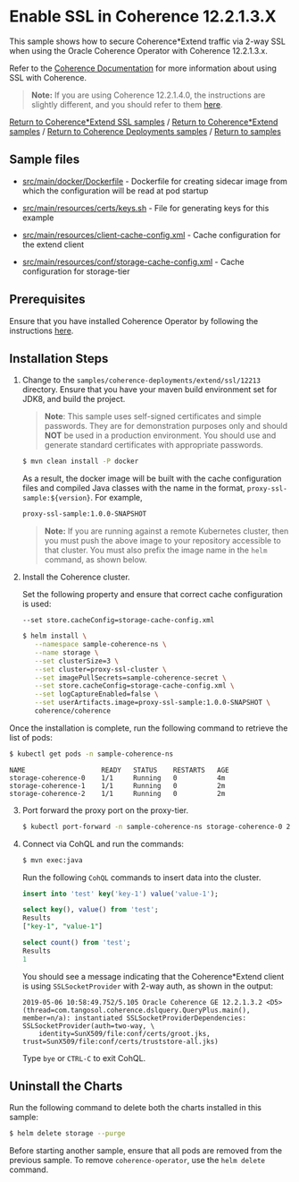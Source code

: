 # Enable SSL in Coherence 12.2.1.3.X

This sample shows how to secure Coherence*Extend traffic via 2-way SSL when using the Oracle Coherence
Operator with Coherence 12.2.1.3.x.

Refer to the [Coherence Documentation](https://docs.oracle.com/middleware/12213/coherence/secure/securing-extend-client-connections.htm) for more information about using SSL with Coherence.

> **Note:** If you are using Coherence 12.2.1.4.0, the instructions are slightly different, and
> you should refer to them [here](../12214/).

[Return to Coherence*Extend SSL samples](../) / [Return to Coherence*Extend samples](../../) / [Return to Coherence Deployments samples](../../../) / [Return to samples](../../../README.md#list-of-samples)

## Sample files

* [src/main/docker/Dockerfile](src/main/docker/Dockerfile) - Dockerfile for creating sidecar image from which the configuration will be read at pod startup

* [src/main/resources/certs/keys.sh](src/main/resources/conf/certs/keys.sh) - File for generating keys for this example  

* [src/main/resources/client-cache-config.xml](src/main/resources/client-cache-config.xml) - Cache configuration for the extend client

* [src/main/resources/conf/storage-cache-config.xml](src/main/resources/conf/storage-cache-config.xml) - Cache configuration for storage-tier

## Prerequisites

Ensure that you have installed Coherence Operator by following the instructions [here](../../../README.md#install-the-coherence-operator).

## Installation Steps

1. Change to the `samples/coherence-deployments/extend/ssl/12213` directory. Ensure that you have your maven build environment set for JDK8, and build the project.

   > **Note**: This sample uses self-signed certificates and simple passwords. They are for demonstration
   > purposes only and should **NOT** be used in a production environment.
   > You should use and generate standard certificates with appropriate passwords.

   ```bash
   $ mvn clean install -P docker
   ```

   As a result, the docker image will be built with the cache configuration files and compiled Java classes with the name in the format, `proxy-ssl-sample:${version}`. For example,

   ```bash
   proxy-ssl-sample:1.0.0-SNAPSHOT
   ```

   > **Note:** If you are running against a remote Kubernetes cluster, then you must
   > push the above image to your repository accessible to that cluster. You must also
   > prefix the image name in the `helm` command, as shown below.

2. Install the Coherence cluster.

   Set the following property and ensure that correct cache configuration is used:

   `--set store.cacheConfig=storage-cache-config.xml`


   ```bash
   $ helm install \
      --namespace sample-coherence-ns \
      --name storage \
      --set clusterSize=3 \
      --set cluster=proxy-ssl-cluster \
      --set imagePullSecrets=sample-coherence-secret \
      --set store.cacheConfig=storage-cache-config.xml \
      --set logCaptureEnabled=false \
      --set userArtifacts.image=proxy-ssl-sample:1.0.0-SNAPSHOT \
      coherence/coherence
   ```

  Once the installation is complete, run the following command to retrieve the list of pods:

   ```bash
   $ kubectl get pods -n sample-coherence-ns
   ```
   ```console
   NAME                   READY   STATUS    RESTARTS   AGE
   storage-coherence-0    1/1     Running   0          4m
   storage-coherence-1    1/1     Running   0          2m   
   storage-coherence-2    1/1     Running   0          2m
   ```   

3. Port forward the proxy port on the proxy-tier.

   ```bash
   $ kubectl port-forward -n sample-coherence-ns storage-coherence-0 20000:20000
   ```

4. Connect via CohQL and run the commands:

   ```bash
   $ mvn exec:java
   ```

   Run the following `CohQL` commands to insert data into the cluster.

   ```sql
   insert into 'test' key('key-1') value('value-1');
   ```

    ```sql
    select key(), value() from 'test';
    Results
    ["key-1", "value-1"]

    select count() from 'test';
    Results
    1
    ```
   You should see a message indicating that the Coherence*Extend client is using  `SSLSocketProvider` with 2-way auth, as shown in the output:

   ```console
   2019-05-06 10:58:49.752/5.105 Oracle Coherence GE 12.2.1.3.2 <D5> (thread=com.tangosol.coherence.dslquery.QueryPlus.main(), member=n/a): instantiated SSLSocketProviderDependencies: SSLSocketProvider(auth=two-way, \
       identity=SunX509/file:conf/certs/groot.jks, trust=SunX509/file:conf/certs/truststore-all.jks)
   ```

   Type `bye` or `CTRL-C` to exit CohQL.  

## Uninstall the Charts

Run the following command to delete both the charts installed in this sample:

```bash
$ helm delete storage --purge
```

Before starting another sample, ensure that all  pods are removed from the previous sample. To remove `coherence-operator`, use the `helm delete` command.
